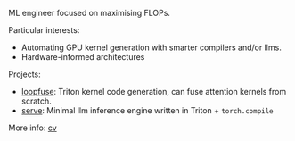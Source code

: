 ML engineer focused on maximising FLOPs.

Particular interests:
- Automating GPU kernel generation with smarter compilers and/or llms.
- Hardware-informed architectures

Projects:
- [loopfuse](https://github.com/tomatillos/loopfuse): Triton kernel code generation, can fuse attention kernels from scratch.
- [serve](https://github.com/tomatillos/serve): Minimal llm inference engine written in Triton + `torch.compile`

More info: [cv](https://github.com/tomatillos/cv)
